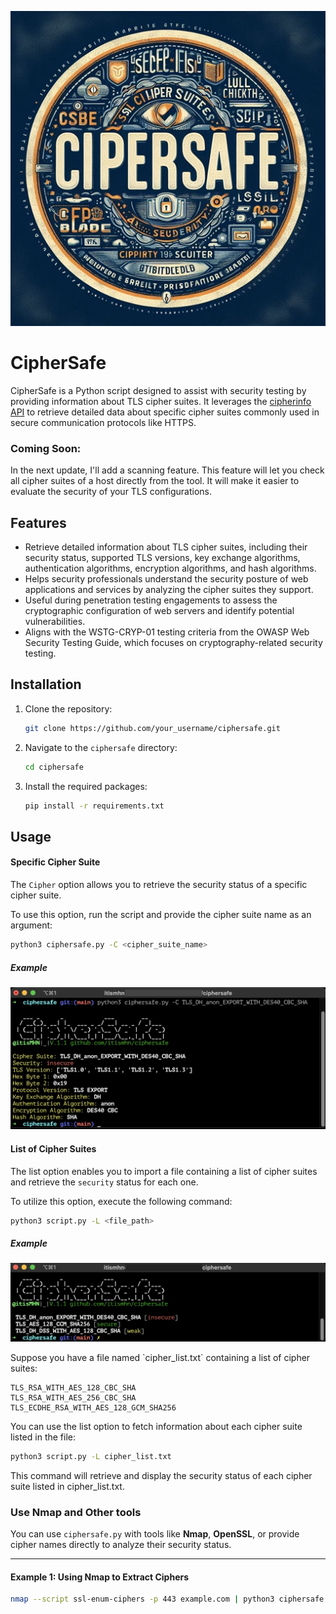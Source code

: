 <p align="center">
  <img src="images/ciphersafe.jpg" />
</p>

# CipherSafe
CipherSafe is a Python script designed to assist with security testing by providing information about TLS cipher suites. It leverages the [cipherinfo API](https://github.com/hcrudolph/ciphersuite.info.git) to retrieve detailed data about specific cipher suites commonly used in secure communication protocols like HTTPS.

### Coming Soon:
In the next update, I'll add a scanning feature. This feature will let you check all cipher suites of a host directly from the tool. It will make it easier to evaluate the security of your TLS configurations.

## Features

- Retrieve detailed information about TLS cipher suites, including their security status, supported TLS versions, key exchange algorithms, authentication algorithms, encryption algorithms, and hash algorithms.
- Helps security professionals understand the security posture of web applications and services by analyzing the cipher suites they support.
- Useful during penetration testing engagements to assess the cryptographic configuration of web servers and identify potential vulnerabilities.
- Aligns with the WSTG-CRYP-01 testing criteria from the OWASP Web Security Testing Guide, which focuses on cryptography-related security testing.

## Installation

1. Clone the repository:

    ```bash
    git clone https://github.com/your_username/ciphersafe.git
    ```

2. Navigate to the `ciphersafe` directory:

    ```bash
    cd ciphersafe
    ```

3. Install the required packages:

    ```bash
    pip install -r requirements.txt
    ```

## Usage

#### Specific Cipher Suite

The `Cipher` option allows you to retrieve the security status of a specific cipher suite.

To use this option, run the script and provide the cipher suite name as an argument:

```bash
python3 ciphersafe.py -C <cipher_suite_name>
```
##### Example
<p align="center">
  <img src="images/cipher-arg.png" />
</p>

#### List of Cipher Suites

The list option enables you to import a file containing a list of cipher suites and retrieve the `security` status for each one.

To utilize this option, execute the following command:

```bash
python3 script.py -L <file_path>
```
##### Example
<p align="center">
  <img src="images/list-arg.png" />
</p>
Suppose you have a file named `cipher_list.txt` containing a list of cipher suites:

```
TLS_RSA_WITH_AES_128_CBC_SHA
TLS_RSA_WITH_AES_256_CBC_SHA
TLS_ECDHE_RSA_WITH_AES_128_GCM_SHA256
```

You can use the list option to fetch information about each cipher suite listed in the file:

```bash
python3 script.py -L cipher_list.txt
```
This command will retrieve and display the security status of each cipher suite listed in cipher_list.txt.

### Use Nmap and Other tools

You can use `ciphersafe.py` with tools like **Nmap**, **OpenSSL**, or provide cipher names directly to analyze their security status.

---

#### Example 1: Using Nmap to Extract Ciphers

```bash
nmap --script ssl-enum-ciphers -p 443 example.com | python3 ciphersafe.py